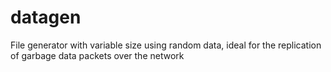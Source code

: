 # datagen
File generator with variable size using random data, ideal for the replication of garbage data packets over the network
